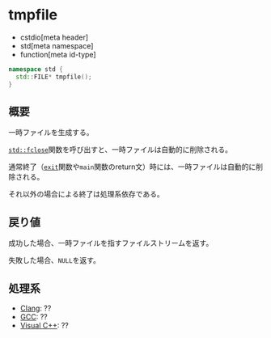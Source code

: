 # tmpfile
* cstdio[meta header]
* std[meta namespace]
* function[meta id-type]

```cpp
namespace std {
  std::FILE* tmpfile();
}
```

## 概要
一時ファイルを生成する。

[`std::fclose`](/reference/cstdio/fclose.md)関数を呼び出すと、一時ファイルは自動的に削除される。

通常終了（[`exit`](/reference/cstdlib/exit.md)関数や`main`関数のreturn文）時には、一時ファイルは自動的に削除される。

それ以外の場合による終了は処理系依存である。

## 戻り値
成功した場合、一時ファイルを指すファイルストリームを返す。

失敗した場合、`NULL`を返す。

## 処理系

- [Clang](/implementation.md#clang): ??
- [GCC](/implementation.md#gcc): ??
- [Visual C++](/implementation.md#visual_cpp): ??


